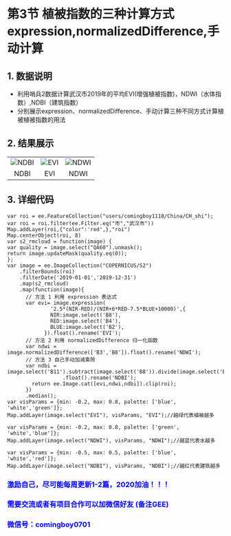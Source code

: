 # 第3节 植被指数的三种计算方式expression,normalizedDifference,手动计算

## 1. 数据说明
- 利用哨兵2数据计算武汉市2019年的平均EVI(增强植被指数)，NDWI（水体指数）,NDBI（建筑指数）
- 分别展示expression、normalizedDifference、手动计算三种不同方式计算植被植被指数的用法
## 2. 结果展示

|  |  |  |
| :---: | :---: | :---: |
| ![NDBI](../../.gitbook/assets/ndbi.png) | ![EVI](../../.gitbook/assets/evi.png) | ![NDWI](../../.gitbook/assets/ndwi.png) |
| NDBI | EVI | NDWI |


## 3. 详细代码
```
var roi = ee.FeatureCollection("users/comingboy1118/China/CH_shi");
var roi = roi.filter(ee.Filter.eq("市","武汉市"))
Map.addLayer(roi,{"color":'red',},"roi")
Map.centerObject(roi, 8)
var s2_rmcloud = function(image) {
var quality = image.select("QA60").unmask();
return image.updateMask(quality.eq(0));
};
var image = ee.ImageCollection("COPERNICUS/S2")
    .filterBounds(roi)
    .filterDate('2019-01-01','2019-12-31')
    .map(s2_rmcloud)
    .map(function(image){
      // 方法 1 利用 expression 表达式
      var evi= image.expression(
              '2.5*(NIR-RED)/(NIR+6*RED-7.5*BLUE+10000)',{
              NIR:image.select('B8'),
              RED:image.select('B4'),
              BLUE:image.select('B2'),
            }).float().rename('EVI');   
      // 方法 2 利用 normalizedDifference 归一化函数        
      var ndwi = image.normalizedDifference(['B3','B8']).float().rename('NDWI');      
      // 方法 3 自己手动加减乘除
      var ndbi = image.select('B11').subtract(image.select('B8')).divide(image.select('B11').add(image.select('B8')))
                  .float().rename('NDBI');         
        return ee.Image.cat([evi,ndwi,ndbi]).clip(roi);
      })
      .median();
var visParams = {min: -0.2, max: 0.8, palette: ['blue', 'white','green']};
Map.addLayer(image.select("EVI"), visParams, "EVI");//越绿代表植被越多

var visParams = {min: -0.2, max: 0.8, palette: ['green', 'white','blue']};
Map.addLayer(image.select("NDWI"), visParams, "NDWI");//越蓝代表水越多

var visParams = {min: -0.5, max: 0.5, palette: ['blue', 'white','red']};
Map.addLayer(image.select("NDBI"), visParams, "NDBI");//越红代表建筑越多
```
### <font color=blue> 激励自己，尽可能每周更新1-2篇，2020加油！！！ </font>

### <font color=blue> 需要交流或者有项目合作可以加微信好友 (备注GEE) </font>

### <font color=blue> 微信号：comingboy0701 </font>
